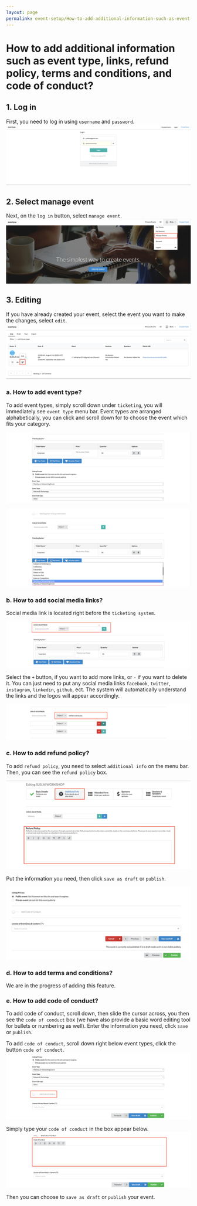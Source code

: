 ```yaml
---
layout: page
permalink: event-setup/How-to-add-additional-information-such-as-event-type-links-refund-policy-terms-and-conditions-and-code-of-conduct
---
```


# How to add additional information such as event type, links, refund policy, terms and conditions, and code of conduct?


## 1. Log in

First, you need to log in using `username` and `password`.
![Add additional information](/images/Log-in-page.png)


## 2. Select manage event
Next, on the `log in` button, select `manage event`.
![Add additional information](/images/How-to-add-additional-information-manage-event-tab.png)


## 3. Editing
If you have already created your event, select the event you want to make the changes, select `edit`.
![Add additional information](/images/How-to-add-additional-information-edit-button.png)


### a. How to add event type? 
To add event types, simply scroll down under `ticketing`, you will immediately see `event type` menu bar.
Event types are arranged alphabetically, you can click and scroll down for to choose the event which fits your category. 


![Add additional information](/images/How-to-add-additional-information-Adding-Event-type-1.png)


![Add additional information](/images/How-to-add-additional-information-Adding-Event-type-2.png)


### b. How to add social media links?
Social media link is located right before the `ticketing system`. 

![Add additional information](/images/How-to-Add-additional-information-links-1.png)

Select the `+` button, if you want to add more links, or `-` if you want to delete it.
You can just need to put any social media links `facebook`, `twitter`, `instagram`, `linkedin`, `github`, ect. The system will automatically understand the links and the logos will appear accordingly. 

![Add additional information](/images/How-to-Add-additional-information-links-2.png)

### c. How to add refund policy? 

To add `refund policy`, you need to select `additional info` on the menu bar. Then, you can see the `refund policy` box. 

![Add additional information](/images/How-to-add-additional-information-refund-policy-1.png)

Put the information you need, then click `save as draft` or `publish`. 

![Add additional information](/images/How-to-add-additional-information-refund-policy-2.png)


### d. How to add terms and conditions?

We are in the progress of adding this feature.

### e. How to add code of conduct?

To add code of conduct, scroll down, then slide the cursor across, you then see the `code of conduct` box (we have also provide a basic word editing tool for bullets or numbering as well). Enter the information you need, click `save` or `publish`. 


To add `code of conduct`, scroll down right below event types, click the button `code of conduct`.
![Add additional information](/images/How-to-add-addittional-infomation-code-of-conduct-1.png)


Simply type your `code of conduct` in the box appear below.
![Add additional information](/images/How-to-add-addittional-infomation-code-of-conduct-2.png)

Then you can choose to `save as draft` or `publish` your event. 
